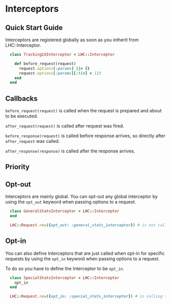 Interceptors
===

## Quick Start Guide

Interceptors are registered globally as soon as you intherit from LHC::Interceptor.

```ruby
  class TrackingIdInterceptor < LHC::Interceptor

    def before_request(request)
      request.options[:params] ||= {}
      request.options[:params][:tid] = 123
    end
  end
```

## Callbacks

`before_request(request)` is called when the request is prepared and about to be executed.

`after_request(request)` is called after request was fired.

`before_response(request)` is called before response arrives, so directly after `after_request` was called.

`after_response(response)` is called after the response arrives.

## Priority

## Opt-out

Interceptors are mainly global. You can opt-out any global interceptor by using the `opt_out` keyword when passing options to a request.

```ruby
  class GeneralStatsInterceptor < LHC::Interceptor
  end

  LHC::Request.new({opt_out: :general_stats_interceptor}) # is not calling the GeneralStatsInterceptor
```

## Opt-in

You can also define Interceptors that are just called when opt-in for specific requests by using the `opt_in` keyword when passing options to a request.

To do so you have to define the Interceptor to be `opt_in`.

```ruby
  class SpecialStatsInterceptor < LHC::Interceptor
    opt_in
  end

  LHC::Request.new({opt_in: :special_stats_interceptor}) # is calling the SpecialStatsInterceptor
```
